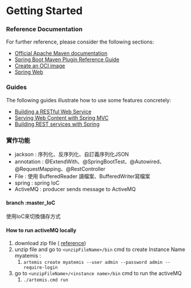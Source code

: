# Getting Started

### Reference Documentation
For further reference, please consider the following sections:

* [Official Apache Maven documentation](https://maven.apache.org/guides/index.html)
* [Spring Boot Maven Plugin Reference Guide](https://docs.spring.io/spring-boot/docs/2.7.4/maven-plugin/reference/html/)
* [Create an OCI image](https://docs.spring.io/spring-boot/docs/2.7.4/maven-plugin/reference/html/#build-image)
* [Spring Web](https://docs.spring.io/spring-boot/docs/2.7.4/reference/htmlsingle/#web)

### Guides
The following guides illustrate how to use some features concretely:

* [Building a RESTful Web Service](https://spring.io/guides/gs/rest-service/)
* [Serving Web Content with Spring MVC](https://spring.io/guides/gs/serving-web-content/)
* [Building REST services with Spring](https://spring.io/guides/tutorials/rest/)

### 實作功能
* jackson : 序列化、反序列化、自訂義序列化JSON
* annotation : @ExtendWith、@SpringBootTest、@Autowired、@RequestMapping、@RestController
* File : 使用 BufferedReader 讀檔案、BufferedWriter寫檔案
* spring : spring IoC
* ActiveMQ : producer sends message to ActiveMQ

#### branch :master_IoC
使用IoC來切換儲存方式

#### How to run activeMQ locally
1. download zip file ( [reference](https://activemq.apache.org/components/artemis/download/))
2. unzip file and go to `<unzipFileName>/bin` cmd to create Instance Name myatemis :
	1. `artemis create myatemis --user admin --password admin --require-login`
3. go to `<unzipFileName>/<instance name>/bin` cmd to run the activeMQ
	1. `./artemis.cmd run`